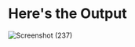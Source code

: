 <h1>Here's the Output</h1>

![Screenshot (237)](https://github.com/Riyatyagi284/React-Job-board/assets/130086862/67cb92e6-4807-410f-8faf-d310c50a50d1)
